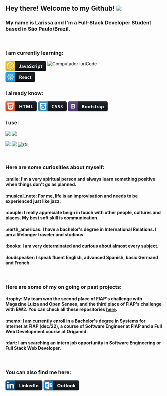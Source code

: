 ## Hey there! Welcome to my Github! <img src="https://raw.githubusercontent.com/iampavangandhi/iampavangandhi/master/gifs/Hi.gif" width="30px">

### My name is Larissa and I'm a Full-Stack Developer Student based in São Paulo/Brazil.

<br><h3>I am currently learning:</h3>
<img src="https://raw.githubusercontent.com/MicaelliMedeiros/micaellimedeiros/master/image/computer-illustration.png" min-width="400px" max-width="400px" width="370px" align="right" alt="Computador iuriCode">
<p><img src="js.png"> <img src="react.png"></p>
<h3>I already know:</h3>
<p><img src="html.png"> <img src="css3.png"> <img src="bootstrap.png"></p>
<h3>I use:</h3>
<p> <img src="https://img.shields.io/badge/Visual_Studio_Code-0078D4?style=for-the-badge&logo=visual%20studio%20code&logoColor=white"> <img src="https://img.shields.io/badge/Windows-0078D6?style=for-the-badge&logo=windows&logoColor=white"><p><img src="https://img.shields.io/badge/Figma-F24E1E?style=for-the-badge&logo=figma&logoColor=white"> <img src="https://img.shields.io/badge/Adobe%20Illustrator-FF9A00?style=for-the-badge&logo=adobe%20illustrator&logoColor=white"> <img alt="Git"src="https://img.shields.io/badge/git-%23F05033.svg?style=for-the-badge&logo=git&logoColor=white"/></p><br>


### Here are some curiosities about myself:
<h4>:smile: I'm a very spiritual person and always learn something positive when things don't go as planned.</h4>
<h4>:musical_note: For me, life is an improvisation and needs to be experienced just like jazz.</h4>
<h4>:couple: I really appreciate beign in touch with other people, cultures and places. My best soft skill is communication.</h4>
<h4>:earth_americas: I have a bachelor's degree in International Relations. I am a lifelonger traveler and studious.</h4>
<h4>:books: I am very determinated and curious about almost every subject.</h4>
<h4>:loudspeaker: I speak fluent English, advanced Spanish, basic Germand and French.</h4><br>

### Here are some of my on going or past projects:
<h4>:trophy: My team won the second place of FIAP's challenge with Magazine Luiza and Open Senses, and the third place of FIAP's challenge with BW2. You can check all these repositories <a href="https://github.com/larisvital?tab=repositories">here</a>.</h4>
<h4>:memo: I am currently enroll in a Bachelor's degree in Systems for Internet at FIAP (dec/22), a course of Software Engineer at FIAP and a Full Web Development course at Origamid.</h4>
<h4>:dart: I am searching an intern job opportunity in Software Engineering or Full Stack Web Developer.</h4><br>
  
### You can also find me here:
  <a href="https://www.linkedin.com/in/laris-vital/"><img src="linkedin.png"></a> <a href="https://outlook.com/lari.vital.com"><img src="outlook.png"></a>

